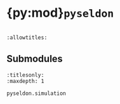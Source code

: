# {py:mod}`pyseldon`

```{py:module} pyseldon
```

```{autodoc2-docstring} pyseldon
:allowtitles:
```

## Submodules

```{toctree}
:titlesonly:
:maxdepth: 1

pyseldon.simulation
```
